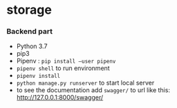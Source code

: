 # storage

### Backend part
* Python 3.7
* pip3
* Pipenv : `pip install –user pipenv`
* `pipenv shell` to run environment
* `pipenv install`
* `python manage.py runserver` to start local server
* to see the documentation add `swagger/` to url like this: http://127.0.0.1:8000/swagger/

